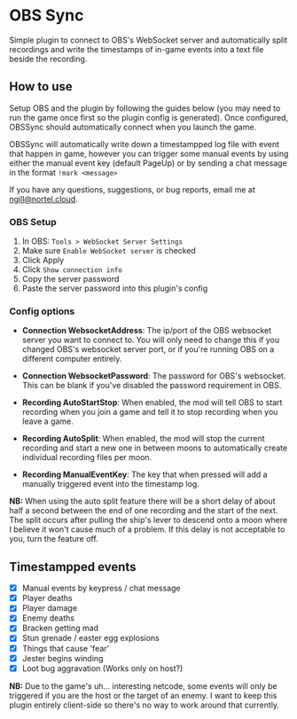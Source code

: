 # OBS Sync
Simple plugin to connect to OBS's WebSocket server and automatically split recordings and write the timestamps of
in-game events into a text file beside the recording.

## How to use

Setup OBS and the plugin by following the guides below (you may need to run the game once first so the plugin config is
generated). Once configured, OBSSync should automatically connect when you launch the game.

OBSSync will automatically write down a timestampped log file with event that happen in game, however you can trigger
some manual events by using either the manual event key (default PageUp) or by sending a chat message in the format
`!mark <message>`

If you have any questions, suggestions, or bug reports, email me at [ngill@nortel.cloud](mailto:ngill@nortel.cloud).

### OBS Setup
1. In OBS: `Tools > WebSocket Server Settings`
2. Make sure `Enable WebSocket server` is checked
3. Click Apply
4. Click `Show connection info`
5. Copy the server password
6. Paste the server password into this plugin's config

### Config options
* **Connection WebsocketAddress**: The ip/port of the OBS websocket server you want to connect to. You will only need 
  to change this if you changed OBS's websocket server port, or if you're running OBS on a different computer
  entirely.

* **Connection WebsocketPassword**: The password for OBS's websocket. This can be blank if you've disabled the password
  requirement in OBS.

* **Recording AutoStartStop**: When enabled, the mod will tell OBS to start recording when you join a game and tell it
  to stop recording when you leave a game.

* **Recording AutoSplit**: When enabled, the mod will stop the current recording and start a new one in between moons to
  automatically create individual recording files per moon.

* **Recording ManualEventKey**: The key that when pressed will add a manually triggered event into the timestamp log.

**NB:** When using the auto split feature there will be a short delay of about half a second between the end of one
recording and the start of the next. The split occurs after pulling the ship's lever to descend onto a moon where I
believe it won't cause much of a problem. If this delay is not acceptable to you, turn the feature off.

## Timestampped events
- [x] Manual events by keypress / chat message
- [x] Player deaths
- [x] Player damage
- [x] Enemy deaths
- [x] Bracken getting mad
- [x] Stun grenade / easter egg explosions
- [x] Things that cause 'fear'
- [x] Jester begins winding
- [x] Loot bug aggravation (Works only on host?)

**NB:** Due to the game's uh... interesting netcode, some events will only be triggered if you are the host or the
target of an enemy. I want to keep this plugin entirely client-side so there's no way to work around that currently.
